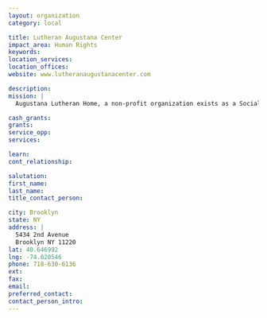 ```yaml
---
layout: organization
category: local

title: Lutheran Augustana Center
impact_area: Human Rights
keywords: 
location_services: 
location_offices: 
website: www.lutheranaugustanacenter.com

description: 
mission: |
  Augustana Lutheran Home, a non-profit organization exists as a Social Ministry Organization of Evanglical Lutheran Church in America, dedicated to providing a full range of services focusing upon an individual's physical, social, emotional and spiritual well being. The Lutheran Augustana Center does not discriminate in the selection and retention of residents because of color, gender, marital status, physical ability, blindness, handicaps or age.

cash_grants: 
grants: 
service_opp: 
services: 

learn: 
cont_relationship: 

salutation: 
first_name: 
last_name: 
title_contact_person: 

city: Brooklyn
state: NY
address: |
  5434 2nd Avenue  
  Brooklyn NY 11220
lat: 40.646992
lng: -74.020546
phone: 718-630-6136
ext: 
fax: 
email: 
preferred_contact: 
contact_person_intro: 
---
```

